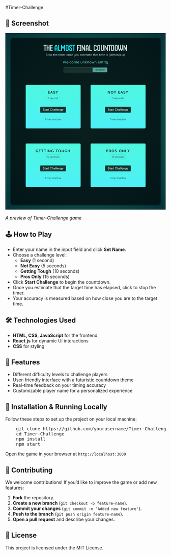 #Timer-Challenge

<h2>📸 Screenshot</h2>
<img src="screenshot.png" alt="Game Screenshot" width="600">
<p><em>A preview of Timer-Challenge game</em></p>

<h2>🕹️ How to Play</h2>
<ul>
    <li>Enter your name in the input field and click <strong>Set Name</strong>.</li>
    <li>Choose a challenge level:
        <ul>
            <li><strong>Easy</strong> (1 second)</li>
            <li><strong>Not Easy</strong> (5 seconds)</li>
            <li><strong>Getting Tough</strong> (10 seconds)</li>
            <li><strong>Pros Only</strong> (15 seconds)</li>
        </ul>
    </li>
    <li>Click <strong>Start Challenge</strong> to begin the countdown.</li>
    <li>Once you estimate that the target time has elapsed, click to stop the timer.</li>
    <li>Your accuracy is measured based on how close you are to the target time.</li>
</ul>

<h2>🛠️ Technologies Used</h2>
<ul>
    <li><strong>HTML, CSS, JavaScript</strong> for the frontend</li>
    <li><strong>React.js</strong> for dynamic UI interactions</li>
    <li><strong>CSS</strong> for styling</li>
</ul>

<h2>🚀 Features</h2>
<ul>
    <li>Different difficulty levels to challenge players</li>
    <li>User-friendly interface with a futuristic countdown theme</li>
    <li>Real-time feedback on your timing accuracy</li>
    <li>Customizable player name for a personalized experience</li>
</ul>

<h2>🔧 Installation & Running Locally</h2>
<p>Follow these steps to set up the project on your local machine:</p>
<pre>
    git clone https://github.com/yourusername/Timer-Challenge.git
    cd Timer-Challenge
    npm install
    npm start
</pre>
<p>Open the game in your browser at <code>http://localhost:3000</code></p>

<h2>🤝 Contributing</h2>
<p>We welcome contributions! If you’d like to improve the game or add new features:</p>
<ol>
    <li><strong>Fork</strong> the repository.</li>
    <li><strong>Create a new branch</strong> (<code>git checkout -b feature-name</code>).</li>
    <li><strong>Commit your changes</strong> (<code>git commit -m 'Added new feature'</code>).</li>
    <li><strong>Push to the branch</strong> (<code>git push origin feature-name</code>).</li>
    <li><strong>Open a pull request</strong> and describe your changes.</li>
</ol>

<h2>📝 License</h2>
<p>This project is licensed under the MIT License.</p>
